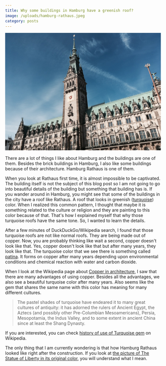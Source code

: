 ```yaml
---
title: Why some buildings in Hamburg have a greenish roof?
image: /uploads/hamburg-rathaus.jpeg
category: posts
---
```


![Picture of Hamburg Rathaus](/uploads/hamburg-rathaus.jpeg)

There are a lot of things I like about Hamburg and the buildings are one of them. Besides the brick buildings in Hamburg, I also like some buildings because of their architecture. Hamburg Rathaus is one of them.

When you look at Rathaus first time, it is almost impossible to be captivated. The building itself is not the subject of this blog post so I am not going to go into beautiful details of the building but something that building has is. If you wander around in Hamburg, you might see that some of the buildings in the city have a roof like Rathaus. A roof that looks in greenish ([turquoise](https://en.wikipedia.org/wiki/Turquoise_(color))) color. When I realized this common pattern, I thought that maybe it is something related to the culture or religion and they are painting to this color because of that. That's how I explained myself that why those turquoise roofs have the same tone. So, I wanted to learn the details.

After a few minutes of DuckDuckGo/Wikipedia search, I found that those turquoise roofs are not like normal roofs. They are being made out of copper. Now, you are probably thinking like wait a second, copper doesn't look like that. Yes, copper doesn't look like that but after many years, they look like that. The turquoise color that we see there is something called [patina](https://en.wikipedia.org/wiki/Patina). It forms on copper after many years depending upon environmental conditions and chemical reaction with water and carbon dioxide.

When I look at the Wikipedia page about [Copper in architecture](https://en.wikipedia.org/wiki/Copper_in_architecture), I saw that there are many advantages of using copper. Besides all the advantages, we also see a beautiful turquoise color after many years. Also seems like the gem that shares the same name with this color has meaning for many different cultures.

> The pastel shades of turquoise have endeared it to many great cultures of antiquity: it has adorned the rulers of Ancient Egypt, the Aztecs (and possibly other Pre-Columbian Mesoamericans), Persia, Mesopotamia, the Indus Valley, and to some extent in ancient China since at least the Shang Dynasty.

If you are interested, you can check [history of use of Turquoise gem](https://en.wikipedia.org/wiki/Turquoise#History_of_use) on Wikipedia.

The only thing that I am currently wondering is that how Hamburg Rathaus looked like right after the construction. If you look at [the picture of The Statue of Liberty in its original color](https://www.reddit.com/r/interestingasfuck/comments/8w8xya/the_statue_of_liberty_colorized_from_an_old_black/), you will understand what I mean.